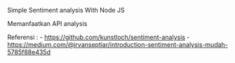 Simple Sentiment analysis With Node JS 

Memanfaatkan API analysis

Referensi : 
        - https://github.com/kunstloch/sentiment-analysis
        - https://medium.com/@irvanseptiar/introduction-sentiment-analysis-mudah-5785f88e435d